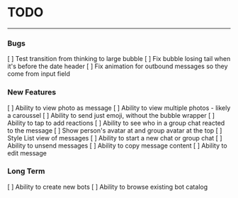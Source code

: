 #  TODO

---

### Bugs
[ ] Test transition from thinking to large bubble
[ ] Fix bubble losing tail when it's before the date header
[ ] Fix animation for outbound messages so they come from input field

### New Features
[ ] Ability to view photo as message
[ ] Ability to view multiple photos - likely a caroussel
[ ] Ability to send just emoji, without the bubble wrapper
[ ] Ability to tap to add reactions
    [ ] Ability to see who in a group chat reacted to the message
[ ] Show person's avatar at and group avatar at the top
[ ] Style List view of messages
[ ] Ability to start a new chat or group chat
[ ] Ability to unsend messages
[ ] Ability to copy message content
[ ] Ability to edit message

### Long Term
[ ] Ability to create new bots
[ ] Ability to browse existing bot catalog

